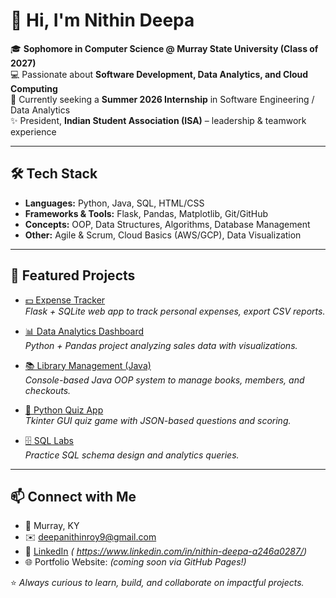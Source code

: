 # 👋 Hi, I'm Nithin Deepa  

🎓 **Sophomore in Computer Science @ Murray State University (Class of 2027)**  
💻 Passionate about **Software Development, Data Analytics, and Cloud Computing**  
🌱 Currently seeking a **Summer 2026 Internship** in Software Engineering / Data Analytics  
✨ President, **Indian Student Association (ISA)** – leadership & teamwork experience  

---

## 🛠 Tech Stack  
- **Languages:** Python, Java, SQL, HTML/CSS  
- **Frameworks & Tools:** Flask, Pandas, Matplotlib, Git/GitHub  
- **Concepts:** OOP, Data Structures, Algorithms, Database Management  
- **Other:** Agile & Scrum, Cloud Basics (AWS/GCP), Data Visualization  

---

## 🚀 Featured Projects  

- [💵 Expense Tracker](https://github.com/ndeepa-cloud/expense-tracker)  
  *Flask + SQLite web app to track personal expenses, export CSV reports.*  

- [📊 Data Analytics Dashboard](https://github.com/ndeepa-cloud/data-analytics-dashboard)  
  *Python + Pandas project analyzing sales data with visualizations.*  

- [📚 Library Management (Java)](https://github.com/ndeepa-cloud/library-management-java)  
  *Console-based Java OOP system to manage books, members, and checkouts.*  

- [🐍 Python Quiz App](https://github.com/ndeepa-cloud/python-quiz-app)  
  *Tkinter GUI quiz game with JSON-based questions and scoring.*  

- [🗄️ SQL Labs](https://github.com/ndeepa-cloud/sql-labs)  
  *Practice SQL schema design and analytics queries.*  

---

## 📫 Connect with Me 
- 📍 Murray, KY  
- ✉️ [deepanithinroy9@gmail.com](mailto:deepanithinroy9@gmail.com)  
- 💼 [LinkedIn](https://www.linkedin.com/) *( https://www.linkedin.com/in/nithin-deepa-a246a0287/)*  
- 🌐 Portfolio Website: *(coming soon via GitHub Pages!)*  



⭐️ *Always curious to learn, build, and collaborate on impactful projects.*  

